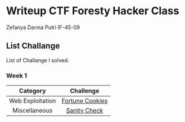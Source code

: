 # Writeup CTF Foresty Hacker Class
Zefanya Darma Putri
IF-45-09

## List Challange
List of Challange I solved.

### Week 1
|Category|Challenge|
|:------:|:-------:|
| Web Exploitation | [Fortune Cookies](https://github.com/Valcar-ies/Writeup-CTF-Foresty-Hacker-Class/tree/e239f92ff897106e2d424d22add1d24be4b65e64/Fortune%20Cookies)|
| Miscellaneous | [Sanity Check](https://github.com/Valcar-ies/Writeup-CTF-Foresty-Hacker-Class/blob/ed9a820927314d4f3e1f44c8c1f70ea31d7c28f2/Miscellaneous/README.md)|
